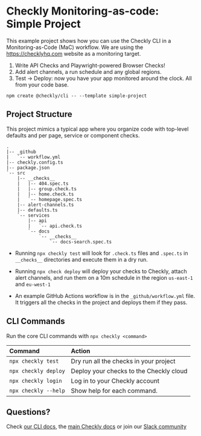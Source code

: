 # Checkly Monitoring-as-code: Simple Project

This example project shows how you can use the Checkly CLI in a Monitoring-as-Code (MaC) workflow. We are using the
https://checklyhq.com website as a monitoring target.

1. Write API Checks and Playwright-powered Browser Checks!
2. Add alert channels, a run schedule and any global regions.
3. Test -> Deploy: now you have your app monitored around the clock. All from your code base.

```
npm create @checkly/cli -- --template simple-project
```

## Project Structure

This project mimics a typical app where you organize code with top-level defaults and per page, service or component checks.

```
.
|-- _github
|   `-- workflow.yml
|-- checkly.config.ts
|-- package.json
`-- src
    |-- __checks__
    |   |-- 404.spec.ts
    |   |-- group.check.ts
    |   |-- home.check.ts
    |   `-- homepage.spec.ts
    |-- alert-channels.ts
    |-- defaults.ts
    `-- services
        |-- api
        |   `-- api.check.ts
        `-- docs
            `-- __checks__
                `-- docs-search.spec.ts

```

- Running `npx checkly test` will look for `.check.ts` files and `.spec.ts` in `__checks__` directories and execute them in a dry run.

- Running `npx check deploy` will deploy your checks to Checkly, attach alert channels, and run them on a 10m schedule in the 
region `us-east-1` and `eu-west-1`

- An example GitHub Actions workflow is in the `_github/workflow.yml` file. It triggers all the checks in the project and deploys
them if they pass.

## CLI Commands

Run the core CLI commands with `npx checkly <command>` 

| Command              | Action                                           |
|:---------------------|:-------------------------------------------------|
| `npx checkly test`   | Dry run all the checks in your project           |
| `npx checkly deploy` | Deploy your checks to the Checkly cloud          |
| `npx checkly login`  | Log in to your Checkly account                   |
| `npx checkly --help` | Show help for each command.                      |

## Questions?

Check [our CLI docs](https://github.com/checkly/checkly-cli), the [main Checkly docs](https://checklyhq.com/docs) or 
join our [Slack community](https://checklyhq.com/slack)
